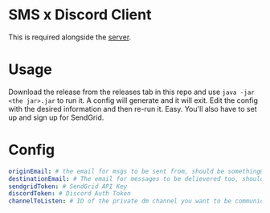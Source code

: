 # SMS x Discord Client

This is required alongside the [server](https://github.com/EmotionalLove/SMS_x_Discord). 

# Usage

Download the release from the releases tab in this repo and use `java -jar <the jar>.jar` to run it. A config will generate and it will exit. Edit the config with the desired information and then re-run it. Easy. You'll also have to set up and sign up for SendGrid.

# Config

```yml
originEmail: # the email for msgs to be sent from, should be something@yourdomain.com
destinationEmail: # The email for messages to be delievered too, should be 7021112222@sms.att.net (or whatever your carrier uses)
sendgridToken: # SendGrid API Key
discordToken: # Discord Auth Token
channelToListen: # ID of the private dm channel you want to be communicating with
```